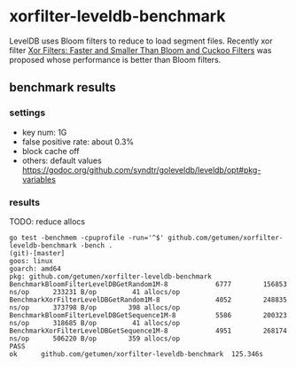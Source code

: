 # xorfilter-leveldb-benchmark

LevelDB uses Bloom filters to reduce to load segment files.
Recently xor filter [Xor Filters: Faster and Smaller Than Bloom and Cuckoo Filters](https://arxiv.org/abs/1912.08258) was proposed whose performance is better than Bloom filters.

## benchmark results
### settings
- key num: 1G
- false positive rate: about 0.3%
- block cache off
- others: default values https://godoc.org/github.com/syndtr/goleveldb/leveldb/opt#pkg-variables

### results
TODO: reduce allocs

```
go test -benchmem -cpuprofile -run='^$' github.com/getumen/xorfilter-leveldb-benchmark -bench .                                                                                                                                                                                                                                                           (git)-[master]
goos: linux
goarch: amd64
pkg: github.com/getumen/xorfilter-leveldb-benchmark
BenchmarkBloomFilterLevelDBGetRandom1M-8     	    6777	    156853 ns/op	  233231 B/op	      41 allocs/op
BenchmarkXorFilterLevelDBGetRandom1M-8       	    4052	    248835 ns/op	  373798 B/op	     398 allocs/op
BenchmarkBloomFilterLevelDBGetSequence1M-8   	    5586	    200323 ns/op	  318685 B/op	      41 allocs/op
BenchmarkXorFilterLevelDBGetSequence1M-8     	    4951	    268174 ns/op	  506220 B/op	     359 allocs/op
PASS
ok  	github.com/getumen/xorfilter-leveldb-benchmark	125.346s
```